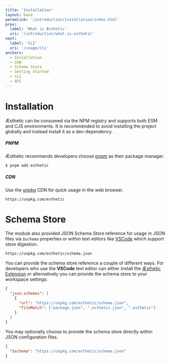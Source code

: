 ```yaml
---
title: 'Installation'
layout: base
permalink: '/introduction/installation/index.html'
prev:
  label: 'What is Æsthetic'
  uri: '/introduction/what-is-esthetic'
next:
  label: 'CLI'
  uri: '/usage/cli'
anchors:
  - Installation
  - CDN
  - Schema Store
  - Getting Started
  - CLI
  - API
---
```


# Installation

Æsthetic can be consumed via the NPM registry and supports both ESM and CJS environments. It is recommended to avoid installing the project globally and instead install it as a dev-dependency.

##### PNPM

Æsthetic recommends developers choose [pnpm](https://pnpm.js.org/en/cli/install) as their package manager.

```bash
$ pnpm add esthetic
```

##### CDN

Use the [unpkg](https://unpkg.com/estheitc) CDN for quick usage in the web browser.

```
https://unpkg.com/esthetic
```

# Schema Store

The module also provided JSON Schema Store reference for usage in JSON files via `$schema` properties or within text editors like [VSCode](https://code.visualstudio.com/) which support store digestion.

```
https://unpkg.com/esthetic/schema.json
```

You can provide the schema store reference a couple of different ways. For developers who use the **VSCode** text editor can either install the [Æsthetic Extension](#) or alternatively you can provide the schema store to your workspace settings:

```json
{
  "json.schemas": [
    {
      "url": "https://unpkg.com/esthetic/schema.json",
      "fileMatch": ["package.json", ".esthetic.json", ".esthetic"]
    }
  ]
}
```

You may optionally choose to provide the schema store directly within JSON configuration files.

```json
{
  "$schema": "https://unpkg.com/esthetic/schema.json"
}
```
